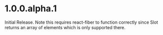 # 1.0.0.alpha.1

Initial Release. Note this requires react-fiber to function correctly since Slot
returns an array of elements which is only supported there.
